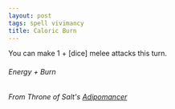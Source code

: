```yaml
---
layout: post
tags: spell vivimancy
title: Caloric Burn
---
```


You can make 1 + [dice] melee attacks this turn.

###### Energy + Burn
###### From Throne of Salt's [Adipomancer](http://throneofsalt.blogspot.com/2018/02/class-adipomancer.html)
